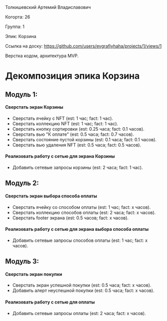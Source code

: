 Толкишевский Артемий Владиславович

Когорта: 26

Группа: 1

Эпик: Корзина

Ссылка на доску: https://github.com/users/evgrafiyhaha/projects/1/views/1

Верстка кодом, архитектура MVP.

# Декомпозиция эпика Корзина

## Модуль 1:

#### Сверстать экран Корзины 
- Сверстать ячейку с NFT (est: 1 час; fact: 1 час).
- Сверстать коллекцию NFT (est: 1 час; fact: 1 час).
- Сверстать кнопку сортировки (est: 0.25 часа; fact: 0.1 часов).
- Сверстать вью "К оплате" (est: 0.5 часа; fact: 0.7 часов).
- Сверстать состояние пустой корзины (est: 0.1 часа; fact: 0.1 часов).
- Сверстать вью удаления NFT (est: 0.5 часа; fact: 0.5 часов).

#### Реализовать работу с сетью для экрана Корзины
- Добавить сетевые запросы корзины (est: 2 часа; fact: 1 час).

## Модуль 2:
#### Сверстать экран выбора способа оплаты
- Сверстать ячейку со способом оплаты (est: 1 час; fact: x часов).
- Сверстать коллекцию способов оплаты (est: 2 часа; fact: x часов).
- Сверстать footer экрана (est: 0.5 часов; fact: x часов).

#### Реализовать работу с сетью для экрана выбора способа оплаты
- Добавить сетевые запросы способов оплаты (est: 1 час; fact: x часов).

## Модуль 3:
#### Сверстать экран покупки
- Сверстать экран успешной покупки (est: 0.5 часа; fact: x часов).
- Добавить алерт неуспешной покупки (est: 0.5 часа; fact: x часов).

#### Реализовать работу с сетью для оплаты
- Добавить сетевые запросы оплаты (est: 2 часа; fact: x часов).
